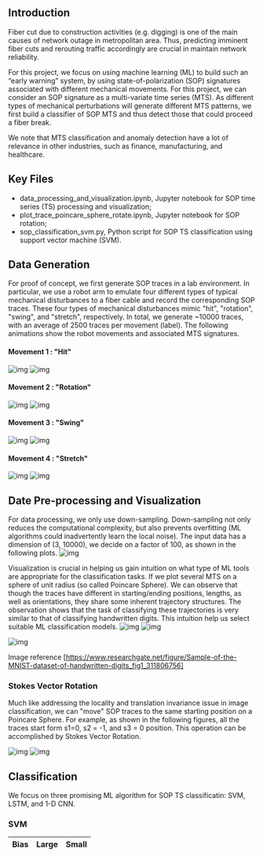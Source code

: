 

## Introduction

Fiber cut due to construction activities (e.g. digging) is one of the main causes of network outage in metropolitan area. Thus, predicting imminent fiber cuts and rerouting traffic accordingly are crucial in maintain network reliability. 

For this project, we focus on using machine learning (ML) to build such an “early warning” system, by using state-of-polarization (SOP) signatures associated with different mechanical movements.  For this project, we can consider an SOP signature as a multi-variate time series (MTS). As different types of mechanical perturbations will generate different MTS patterns, we first build a classifier of SOP MTS and thus detect those that could proceed a fiber break.

We note that MTS classification and anomaly detection have a lot of relevance in other industries, such as finance, manufacturing, and healthcare.
##  Key Files
* data\_processing\_and\_visualization.ipynb, Jupyter notebook for SOP time series (TS) processing and visualization;
* plot\_trace\_poincare\_sphere\_rotate.ipynb, Jupyter notebook for SOP rotation;
* sop_classification_svm.py, Python script for SOP TS classification using support vector machine (SVM).

## Data Generation

For proof of concept, we first generate SOP traces in a lab environment. In particular, we use a robot arm to emulate four different types of typical mechanical disturbances to a fiber cable and record the corresponding SOP traces. These four types of mechanical disturbances mimic "hit", "rotation", "swing", and "stretch",  respectively.  In total, we generate ~10000 traces, with an average of 2500 traces per movement (label). The following animations show the robot movements and associated MTS signatures.

#### Movement 1 : "Hit"
![img](figs/mvt1.gif)  ![img](figs/sop_mvt1.gif)

#### Movement 2 : "Rotation"
![img](figs/mvt2.gif)  ![img](figs/sop_mvt2.gif)

#### Movement 3 : "Swing"
![img](figs/mvt3.gif)  ![img](figs/sop_mvt3.gif)

#### Movement 4 : "Stretch"
![img](figs/mvt4.gif)  ![img](figs/sop_mvt4.gif)


## Date Pre-processing and Visualization

For data processing, we only use down-sampling. Down-sampling not only reduces the computational complexity, but also prevents overfitting (ML algorithms could inadvertently learn the local noise). The input data has a dimension of (3, 10000), we decide on a factor of 100, as shown in the following plots.
![img](figs/down_sampling.png)  
  
Visualization is crucial in helping us gain intuition on what type of ML tools are appropriate for the classification tasks. If we plot several MTS on a sphere of unit radius (so called Poincare Sphere). We can observe that though the traces have different in starting/ending positions, lengths, as well as orientations,  they share some inherent trajectory structures. The observation shows that the task of classifying these trajectories is very similar to that of classifying handwritten digits.  This intuition help us select suitable ML classification models.
![img](figs/4_samples_s1_s2_s3.png)
![img](figs/sphere.png)

![img](figs/handwritten-digits.png)




Image reference [https://www.researchgate.net/figure/Sample-of-the-MNIST-dataset-of-handwritten-digits_fig1_311806756]
### Stokes Vector Rotation
Much like addressing the locality and translation invariance issue in image classification, we can "move" SOP traces to the same starting position on a Poincare Sphere. For example, as shown in the following figures, all the traces start form s1=0, s2 = -1, and s3 = 0 position. This operation can be accomplished by Stokes Vector Rotation.

![img](figs/4_samples_s1_s2_s3_rot.png)
![img](figs/sphere_rot.png)

## Classification
We focus on three promising ML algorithm for SOP TS classificatin: SVM, LSTM, and 1-D CNN.

### SVM

|Bias       | Large              |Small         |
|---         |---                |---              |
